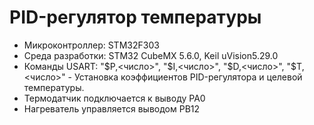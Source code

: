 ﻿# PID-регулятор температуры
* Микроконтроллер: STM32F303
* Среда разработки: STM32 CubeMX 5.6.0, Keil uVision5.29.0
* Команды USART: "$P,<число>", "$I,<число>", "$D,<число>", "$T,<число>" - Установка коэффициентов PID-регулятора и целевой температуры.
* Термодатчик подключается к выводу PA0
* Нагреватель управляется выводом PB12
